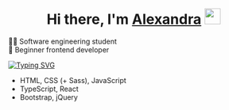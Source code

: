 <h1 align="center">Hi there, I'm <a href="https://t.me/mesanyaa" target="_blank">Alexandra</a>
<img src="https://github.com/blackcater/blackcater/raw/main/images/Hi.gif" height="32"/></h1>

<p>
👩‍💻 Software engineering student 
<br>
🌱 Beginner frontend developer
</p>

[![Typing SVG](https://readme-typing-svg.herokuapp.com?color=%2336BCF7&lines=Main+stack)](https://git.io/typing-svg)
<ul>
  <li>HTML, CSS (+ Sass), JavaScript </li>
  <li>TypeScript, React </li>
  <li>Bootstrap, jQuery </li>
</ul>
